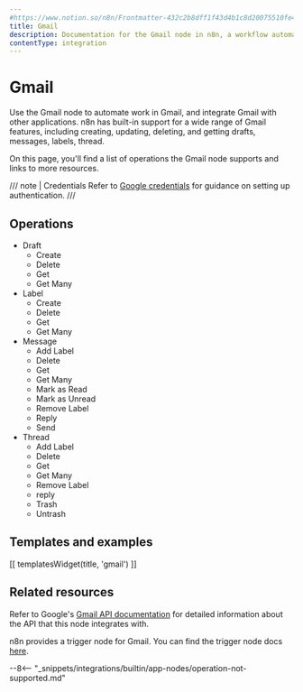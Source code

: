 ```yaml
---
#https://www.notion.so/n8n/Frontmatter-432c2b8dff1f43d4b1c8d20075510fe4
title: Gmail
description: Documentation for the Gmail node in n8n, a workflow automation platform. Includes details of operations and configuration, and links to examples and credentials information.
contentType: integration
---
```


# Gmail

Use the Gmail node to automate work in Gmail, and integrate Gmail with other applications. n8n has built-in support for a wide range of Gmail features, including creating, updating, deleting, and getting drafts, messages, labels, thread.  

On this page, you'll find a list of operations the Gmail node supports and links to more resources.

/// note | Credentials
Refer to [Google credentials](/integrations/builtin/credentials/google/) for guidance on setting up authentication. 
///

## Operations

* Draft
	* Create
	* Delete
	* Get
	* Get Many
* Label
	* Create
	* Delete
	* Get
	* Get Many
* Message
	* Add Label
	* Delete
	* Get
	* Get Many
	* Mark as Read
	* Mark as Unread
	* Remove Label
	* Reply
	* Send
* Thread
	* Add Label
	* Delete
	* Get
	* Get Many
	* Remove Label
	* reply
	* Trash
	* Untrash

## Templates and examples

<!-- see https://www.notion.so/n8n/Pull-in-templates-for-the-integrations-pages-37c716837b804d30a33b47475f6e3780 -->
[[ templatesWidget(title, 'gmail') ]]

## Related resources

Refer to Google's [Gmail API documentation](https://developers.google.com/gmail/api) for detailed information about the API that this node integrates with.

n8n provides a trigger node for Gmail. You can find the trigger node docs [here](/integrations/builtin/trigger-nodes/n8n-nodes-base.gmailtrigger/).

--8<-- "_snippets/integrations/builtin/app-nodes/operation-not-supported.md"

